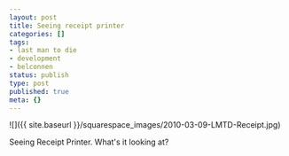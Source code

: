 ```yaml
---
layout: post
title: Seeing receipt printer
categories: []
tags:
- last man to die
- development
- belconnen
status: publish
type: post
published: true
meta: {}
---
```


![]({{ site.baseurl }}/squarespace_images/2010-03-09-LMTD-Receipt.jpg)

Seeing Receipt Printer. What's it looking at?
